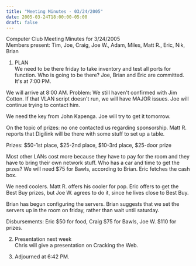 ```yaml
---
title: "Meeting Minutes - 03/24/2005"
date: 2005-03-24T18:00:00-05:00
draft: false
---
```


Computer Club Meeting Minutes for 3/24/2005<br>
Members present: Tim, Joe, Craig, Joe W., Adam, Miles, Matt R., Eric, Nik,
Brian<p>

1) PLAN<br>
We need to be there friday to take inventory and test all ports for function.
Who is going to be there?  Joe, Brian and Eric are committed.  It's at 7:00 PM.<p>

We will arrive at 8:00 AM.  Problem: We still haven't confirmed with Jim
Cotton.  If that VLAN script doesn't run, we will have MAJOR issues.  Joe will
continue trying to contact him.<p>

We need the key from John Kapenga.  Joe will try to get it tomorrow.<p>

On the topic of prizes: no one contacted us regarding sponsorship.  Matt R.
reports that Digilink will be there with some stuff to set up a table.<p>

Prizes: $50-1st place, $25-2nd place, $10-3rd place, $25-door prize<p>

Most other LANs cost more because they have to pay for the room and they
have to bring their own network stuff.   Who has a car and time to get the
przes?  We will need $75 for Bawls, according to Brian.  Eric fetches the cash
box.<p>

We need coolers.  Matt R. offers his cooler for pop.  Eric offers to get the
Best Buy prizes, but Joe W. agrees to do it, since he lives close to Best
Buy.<p>

Brian has begun configuring the servers.  Brian suggests that we set the
servers up in the room on friday, rather than wait until saturday.<p>

Disbursements: Eric $50 for food, Craig $75 for Bawls, Joe W. $110 for
prizes.<p>

2) Presentation next week<br>
Chris will give a presentation on Cracking the Web.<p>

3) Adjourned at 6:42 PM.
